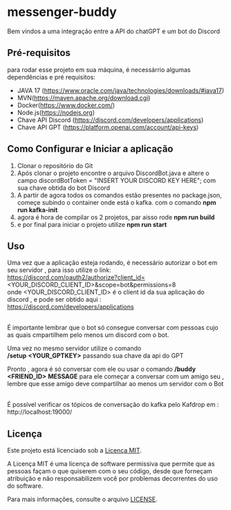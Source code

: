 # messenger-buddy

Bem vindos a uma integração entre a API do chatGPT e um bot do Discord

## Pré-requisitos

para rodar esse projeto em sua máquina, é necessárrio algumas dependências e pré requisitos:

- JAVA 17 (https://www.oracle.com/java/technologies/downloads/#java17)
- MVN(https://maven.apache.org/download.cgi)
- Docker(https://www.docker.com/)
- Node.js(https://nodejs.org)
- Chave API Discord (https://discord.com/developers/applications)
- Chave API GPT (https://platform.openai.com/account/api-keys)

## Como Configurar e Iniciar a aplicação

1. Clonar o repositório do Git
2. Após clonar o projeto encontre o arquivo DiscordBot.java e altere o campo discordBotToken = "INSERT YOUR DISCORD KEY HERE"; com sua chave obtida do bot Discord
3. A partir de agora todos os comandos estão presentes no package.json, começe subindo o container onde está o kafka. com o comando **npm run kafka-init**
4. agora é hora de compilar os 2 projetos, par aisso rode **npm run build**
5. e por final para iniciar o projeto utilize **npm run start**

## Uso

Uma vez que a aplicação esteja rodando, é necessário autorizar o bot em seu servidor , para isso utilize o link: 
<br> https://discord.com/oauth2/authorize?client_id=<YOUR_DISCORD_CLIENT_ID>&scope=bot&permissions=8 <br>
onde <YOUR_DISCORD_CLIENT_ID> é o client id da sua aplicação do discord , e pode ser obtido aqui : <br> https://discord.com/developers/applications <br>

<br> É importante lembrar que o bot só consegue conversar com pessoas cujo as quais cmpartilhem pelo menos um discord com o bot.<br>

Uma vez no mesmo servidor utilize o comando  <br> **/setup** **<YOUR_GPTKEY>** passando sua chave da api do GPT <br>

Pronto , agora é só conversar com ele ou usar o comando **/buddy** **<FRIEND_ID>**  **MESSAGE**  para ele começar a conversar com um amigo seu ,
lembre que esse amigo deve compartilhar ao menos um servidor com o Bot

<br> É possível verificar os tópicos de conversação do kafka pelo Kafdrop em : http://localhost:19000/

## Licença

Este projeto está licenciado sob a [Licença MIT](https://opensource.org/licenses/MIT).

A Licença MIT é uma licença de software permissiva que permite que as pessoas façam o que quiserem com o seu código, desde que forneçam atribuição e não responsabilizem você por problemas decorrentes do uso do software.

Para mais informações, consulte o arquivo [LICENSE](LICENSE).
